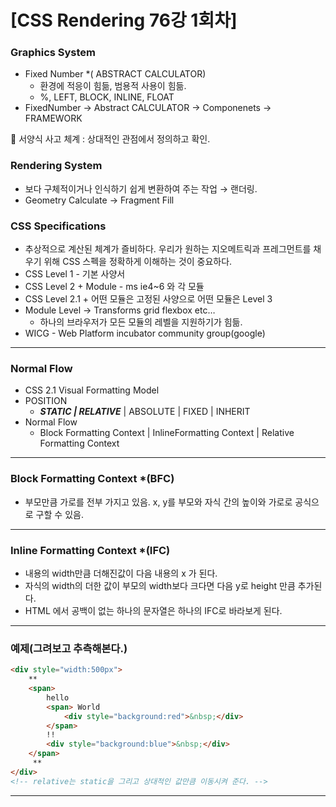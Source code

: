 # [CSS Rendering 76강 1회차]

### Graphics System

- Fixed Number *( ABSTRACT CALCULATOR)
    - 환경에 적응이 힘듦, 범용적 사용이 힘듦.
    - %, LEFT, BLOCK, INLINE, FLOAT
- FixedNumber → Abstract CALCULATOR → Componenets → FRAMEWORK

<aside>
📌 서양식 사고 체계 : 상대적인 관점에서 정의하고 확인.

</aside>

### Rendering System

- 보다 구체적이거나 인식하기 쉽게 변환하여 주는 작업 → 랜더링.
- Geometry Calculate → Fragment Fill

### CSS Specifications

- 추상적으로 계산된 체계가 즐비하다. 우리가 원하는 지오메트릭과 프레그먼트를 채우기 위해 CSS 스펙을 정확하게 이해하는 것이 중요하다.
- CSS Level 1  - 기본 사양서
- CSS Level 2 + Module - ms ie4~6 와 각 모듈
- CSS Level 2.1 + 어떤 모듈은 고정된 사양으로 어떤 모듈은 Level 3
- Module Level → Transforms grid flexbox etc…
    - 하나의 브라우저가 모든 모듈의 레벨을 지원하기가 힘듦.
- WICG - Web Platform incubator community group(google)

---

### Normal Flow

- CSS 2.1 Visual Formatting Model
- POSITION
    - ***STATIC | RELATIVE*** | ABSOLUTE | FIXED | INHERIT
- Normal Flow
    - Block Formatting Context | InlineFormatting Context | Relative Formatting Context

---

### Block Formatting Context *(BFC)

- 부모만큼 가로를 전부 가지고 있음. x, y를 부모와 자식 간의 높이와 가로로 공식으로 구할 수 있음.

---

### Inline Formatting Context *(IFC)

- 내용의 width만큼 더해진값이 다음 내용의 x 가 된다.
- 자식의 width의 더한 값이 부모의 width보다 크다면 다음 y로 height 만큼 추가된다.
- HTML 에서 공백이 없는 하나의 문자열은 하나의 IFC로 바라보게 된다.

---

### 예제(그려보고 추측해본다.)

```html
<div style="width:500px">
	**
	<span>
		hello
		<span> World
			<div style="background:red">&nbsp;</div>
		</span>
		!!
		<div style="background:blue">&nbsp;</div>
	</span>
	 **
</div>
<!-- relative는 static을 그리고 상대적인 값만큼 이동시켜 준다. -->
```

---